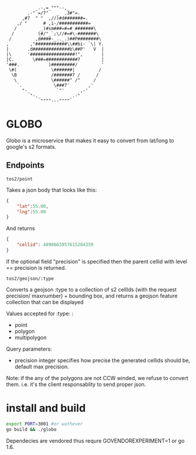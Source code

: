 ```
           _.-,=_"""--,_
        .-" =/7"   _  .3#"=.
      ,#7  " "  ,//)#d#######=.
    ,/ "      # ,i-/###########=
   /         _)#sm###=#=# #######\
  /         (#/"_`;\//#=#\-#######\
 /         ,d####-_.._.)##P########\
,        ,"############\\##bi- `\| Y.
|       .d##############b\##P'   V  |
|\      '#################!",       |
|C.       \###=############7        |
'###.           )#########/         '
 \#(             \#######|         /
  \B             /#######7 /      /
   \             \######" /"     /
    `.            \###7'       ,'
      "-_          `"'      ,-'
         "-._           _.-"
             """"---""""

```

GLOBO
===

Globo is a microservice that makes it easy  to convert from lat/long  to google's s2 formats.


## Endpoints

```
tos2/point
```

Takes a json body that looks like this:

```json
{
	"lat":55.00,
	"lng":55.00
}
```
And returns

```json
{
    "cellid": 4890663957615284359
}
```

If the optional field "precision" is  specified then the parent cellid with
level == precision is returned.



```
tos2/geojson/:type
```
Converts a geojson :type to a collection of s2 cellIds (with the request precision/ maxnumber) + bounding box, and returns a geojson feature collection that can be displayed

Values accepted for :type: :

 - point
 - polygon
 - multipolygon
 

Query parameters:
 - precision integer  specifies how precise the generated cellids should be, default max precision.


Note:
  if the any of the polygons are not CCW winded, we refuse to convert them.
i.e. it's the client responsablity to send proper json.

# install and build

```sh
export PORT=3001 #or wathever
go build && ./globo 
```

Dependecies are vendored thus requre GOVENDOREXPERIMENT=1 or go 1.6.
